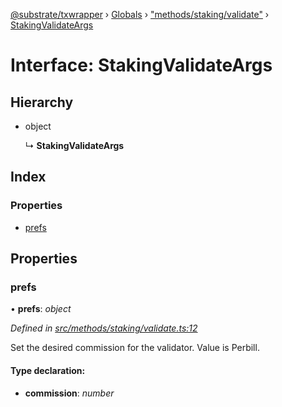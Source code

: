 [@substrate/txwrapper](../README.md) › [Globals](../globals.md) › ["methods/staking/validate"](../modules/_methods_staking_validate_.md) › [StakingValidateArgs](_methods_staking_validate_.stakingvalidateargs.md)

# Interface: StakingValidateArgs

## Hierarchy

* object

  ↳ **StakingValidateArgs**

## Index

### Properties

* [prefs](_methods_staking_validate_.stakingvalidateargs.md#prefs)

## Properties

###  prefs

• **prefs**: *object*

*Defined in [src/methods/staking/validate.ts:12](https://github.com/paritytech/txwrapper/blob/230d329/src/methods/staking/validate.ts#L12)*

Set the desired commission for the validator. Value is Perbill.

#### Type declaration:

* **commission**: *number*

